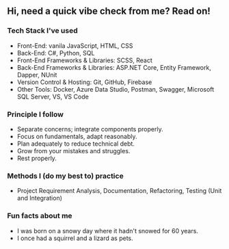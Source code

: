## Hi, need a quick vibe check from me? Read on!

### Tech Stack I've used

  - Front-End: vanila JavaScript, HTML, CSS
  - Back-End: C#, Python, SQL
  - Front-End Frameworks & Libraries: SCSS, React 
  -	Back-End Frameworks & Libraries: ASP.NET Core, Entity Framework, Dapper, NUnit 
  -	Version Control & Hosting: Git, GitHub, Firebase
  -	Other Tools: Docker, Azure Data Studio, Postman, Swagger, Microsoft SQL Server, VS, VS Code

### Principle I follow

  - Separate concerns; integrate components properly.
  - Focus on fundamentals, adapt reasonably.
  - Plan adequately to reduce technical debt.
  - Grow from your mistakes and struggles.
  - Rest properly.

### Methods I (do my best to) practice 

  - Project Requirement Analysis, Documentation, Refactoring, Testing (Unit and Integration)
 
### Fun facts about me
  - I was born on a snowy day where it hadn't snowed for 60 years.
  - I once had a squirrel and a lizard as pets.

<!---
katereverie/katereverie is a ✨ special ✨ repository because its `README.md` (this file) appears on your GitHub profile.
You can click the Preview link to take a look at your changes.
--->
